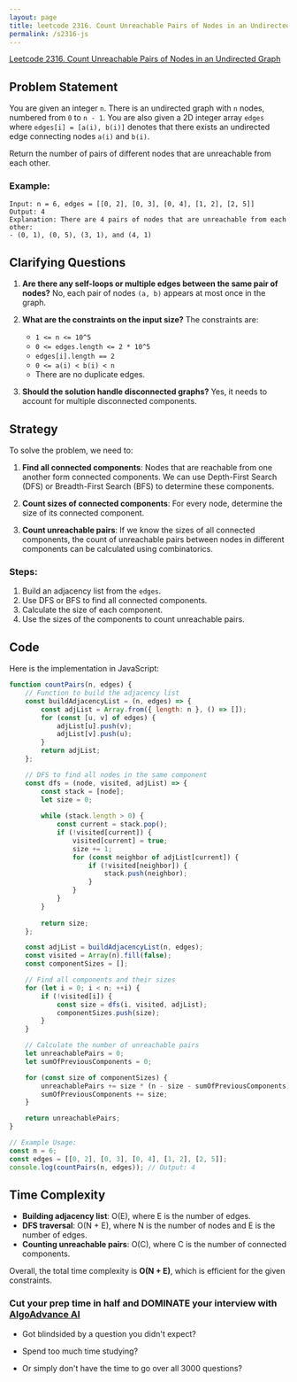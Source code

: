 ```yaml
---
layout: page
title: leetcode 2316. Count Unreachable Pairs of Nodes in an Undirected Graph
permalink: /s2316-js
---
```

[Leetcode 2316. Count Unreachable Pairs of Nodes in an Undirected Graph](https://algoadvance.github.io/algoadvance/l2316)
## Problem Statement

You are given an integer `n`. There is an undirected graph with `n` nodes, numbered from `0` to `n - 1`. You are also given a 2D integer array `edges` where `edges[i] = [a(i), b(i)]` denotes that there exists an undirected edge connecting nodes `a(i)` and `b(i)`.

Return the number of pairs of different nodes that are unreachable from each other.

### Example:

```
Input: n = 6, edges = [[0, 2], [0, 3], [0, 4], [1, 2], [2, 5]]
Output: 4
Explanation: There are 4 pairs of nodes that are unreachable from each other:
- (0, 1), (0, 5), (3, 1), and (4, 1)
```

## Clarifying Questions

1. **Are there any self-loops or multiple edges between the same pair of nodes?**
   No, each pair of nodes `(a, b)` appears at most once in the graph.

2. **What are the constraints on the input size?**
   The constraints are:
   - `1 <= n <= 10^5`
   - `0 <= edges.length <= 2 * 10^5`
   - `edges[i].length == 2`
   - `0 <= a(i) < b(i) < n`
   - There are no duplicate edges.

3. **Should the solution handle disconnected graphs?**
   Yes, it needs to account for multiple disconnected components.

## Strategy

To solve the problem, we need to:

1. **Find all connected components**: Nodes that are reachable from one another form connected components. We can use Depth-First Search (DFS) or Breadth-First Search (BFS) to determine these components.
   
2. **Count sizes of connected components**: For every node, determine the size of its connected component.
   
3. **Count unreachable pairs**: If we know the sizes of all connected components, the count of unreachable pairs between nodes in different components can be calculated using combinatorics.

### Steps:

1. Build an adjacency list from the `edges`.
2. Use DFS or BFS to find all connected components.
3. Calculate the size of each component.
4. Use the sizes of the components to count unreachable pairs.

## Code

Here is the implementation in JavaScript:

```javascript
function countPairs(n, edges) {
    // Function to build the adjacency list
    const buildAdjacencyList = (n, edges) => {
        const adjList = Array.from({ length: n }, () => []);
        for (const [u, v] of edges) {
            adjList[u].push(v);
            adjList[v].push(u);
        }
        return adjList;
    };

    // DFS to find all nodes in the same component
    const dfs = (node, visited, adjList) => {
        const stack = [node];
        let size = 0;
        
        while (stack.length > 0) {
            const current = stack.pop();
            if (!visited[current]) {
                visited[current] = true;
                size += 1;
                for (const neighbor of adjList[current]) {
                    if (!visited[neighbor]) {
                        stack.push(neighbor);
                    }
                }
            }
        }
        
        return size;
    };

    const adjList = buildAdjacencyList(n, edges);
    const visited = Array(n).fill(false);
    const componentSizes = [];

    // Find all components and their sizes
    for (let i = 0; i < n; ++i) {
        if (!visited[i]) {
            const size = dfs(i, visited, adjList);
            componentSizes.push(size);
        }
    }

    // Calculate the number of unreachable pairs
    let unreachablePairs = 0;
    let sumOfPreviousComponents = 0;

    for (const size of componentSizes) {
        unreachablePairs += size * (n - size - sumOfPreviousComponents);
        sumOfPreviousComponents += size;
    }

    return unreachablePairs;
}

// Example Usage:
const n = 6;
const edges = [[0, 2], [0, 3], [0, 4], [1, 2], [2, 5]];
console.log(countPairs(n, edges)); // Output: 4
```

## Time Complexity

- **Building adjacency list**: O(E), where E is the number of edges.
- **DFS traversal**: O(N + E), where N is the number of nodes and E is the number of edges.
- **Counting unreachable pairs**: O(C), where C is the number of connected components.

Overall, the total time complexity is **O(N + E)**, which is efficient for the given constraints.


### Cut your prep time in half and DOMINATE your interview with [AlgoAdvance AI](https://algoAdvance.com)

- Got blindsided by a question you didn't expect?

- Spend too much time studying?

- Or simply don't have the time to go over all 3000 questions?

